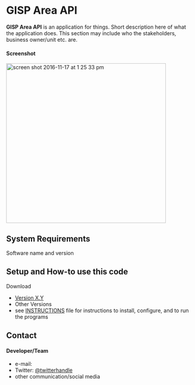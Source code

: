 GISP Area API
======
**GISP Area API** is an application for things. Short description here of what the application does. This section may include who the stakeholders, business owner/unit etc. are.

#### Screenshot
<img width="428" alt="screen shot 2016-11-17 at 1 25 33 pm" src="https://cloud.githubusercontent.com/assets/23366275/20402128/7fb342cc-acc9-11e6-9c4a-8542b967c64e.png">

## System Requirements
 Software name and version 

## Setup and How-to use this code
 Download
* [Version X.Y](https://github.com/username/sw-name/archive/master.zip)
* Other Versions
* see [INSTRUCTIONS](https://github.com/username/sw-name/blob/master/INSTRUCTIONS.md) file for instructions to install, configure, and to run the programs

## Contact
#### Developer/Team
* e-mail: 
* Twitter: [@twitterhandle](https://twitter.com/twitterhandle "twitterhandle on twitter")
* other communication/social media
